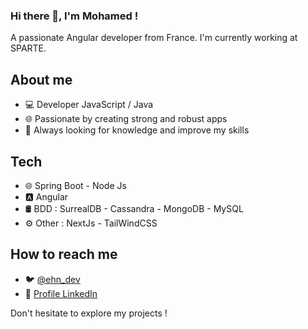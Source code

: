 ### Hi there 👋, I'm Mohamed !

A passionate Angular developer from France.
I'm currently working at SPARTE.

## About me

- 💻 Developer JavaScript / Java
- 🌐 Passionate by creating strong and robust apps
- 🚀 Always looking for knowledge and improve my skills

## Tech

- 🌐 Spring Boot - Node Js
- 🅰️ Angular 
- 🛢️ BDD : SurrealDB - Cassandra - MongoDB - MySQL
- ⚙️ Other : NextJs - TailWindCSS 

## How to reach me

- 🐦 [@ehn_dev](https://twitter.com/@ehn_dev)
- 💼 [Profile LinkedIn]([https://www.linkedin.com/in/VotreProfilLinkedIn](https://www.linkedin.com/in/mohamed-ebarhmatin-376731179/?original_referer=https%3A%2F%2Fgithub.com%2Fmohamedehn))

Don't hesitate to explore my projects !


<!--
**mohamedehn/mohamedehn** is a ✨ _special_ ✨ repository because its `README.md` (this file) appears on your GitHub profile.

Here are some ideas to get you started:

- 🔭 I’m currently working on ...
- 🌱 I’m currently learning ...
- 👯 I’m looking to collaborate on ...
- 🤔 I’m looking for help with ...
- 💬 Ask me about ...
- 📫 How to reach me: ...
- 😄 Pronouns: ...
- ⚡ Fun fact: ...
-->
